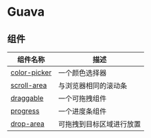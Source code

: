 # Guava

## 组件

| 组件名称                                  | 描述                          |
| ------------------------------------- | --------------------------- |
| [color-picker](packages/color-picker) | 一个颜色选择器       |
| [scroll-area](packages/scroll-area)   | 与浏览器相同的滚动条 |
| [draggable](packages/draggable)       | 一个可拖拽组件       |
| [progress](packages/progress)         | 一个进度条组件       |
| [drop-area](packages/drop-area)       |  可拖拽到目标区域进行放置  |
